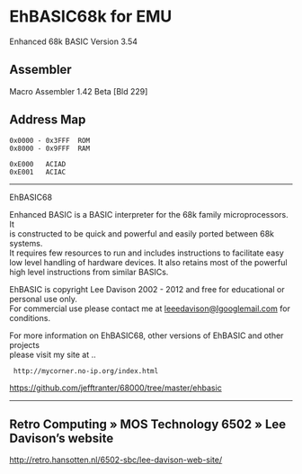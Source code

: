 # EhBASIC68k for EMU
Enhanced 68k BASIC Version 3.54

## Assembler  
Macro Assembler 1.42 Beta [Bld 229]

## Address Map
```
0x0000 - 0x3FFF  ROM
0x8000 - 0x9FFF  RAM

0xE000   ACIAD
0xE001   ACIAC
```

------------------------------------------------------------------------

 EhBASIC68

 Enhanced BASIC is a BASIC interpreter for the 68k family microprocessors. It  
 is constructed to be quick and powerful and easily ported between 68k systems.  
 It requires few resources to run and includes instructions to facilitate easy  
 low level handling of hardware devices. It also retains most of the powerful  
 high level instructions from similar BASICs.  

 EhBASIC is copyright Lee Davison 2002 - 2012 and free for educational or  
 personal use only.  
 For commercial use please contact me at leeedavison@lgooglemail.com for conditions.  

 For more information on EhBASIC68, other versions of EhBASIC and other projects  
 please visit my site at ..  

	 http://mycorner.no-ip.org/index.html  

https://github.com/jefftranter/68000/tree/master/ehbasic

------------------------------------------------------------------------
## Retro Computing » MOS Technology 6502 » Lee Davison’s website
http://retro.hansotten.nl/6502-sbc/lee-davison-web-site/
